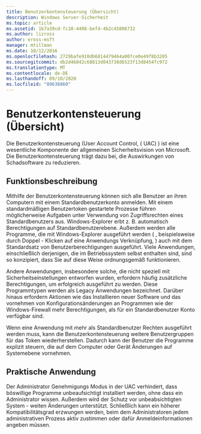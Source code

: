 ```yaml
---
title: Benutzerkontensteuerung (Übersicht)
description: Windows Server-Sicherheit
ms.topic: article
ms.assetid: 1b7a39cd-fc10-4408-befd-4b2c45806732
ms.author: lizross
author: eross-msft
manager: mtillman
ms.date: 10/12/2016
ms.openlocfilehash: 2729bafe910db6814479464a007ce0e49f8b3205
ms.sourcegitcommit: db2d46842c68813d043738d6523f13d8454fc972
ms.translationtype: MT
ms.contentlocale: de-DE
ms.lasthandoff: 09/10/2020
ms.locfileid: "89638860"
---
```

# <a name="user-account-control-overview"></a>Benutzerkontensteuerung (Übersicht)
Die Benutzerkontensteuerung (User Account Control, \( UAC) \) ist eine wesentliche Komponente der allgemeinen Sicherheitsvision von Microsoft.  Die Benutzerkontensteuerung trägt dazu bei, die Auswirkungen von Schadsoftware zu reduzieren.

## <a name="feature-description"></a><a name="BKMK_OVER"></a>Funktionsbeschreibung
Mithilfe der Benutzerkontensteuerung können sich alle Benutzer an ihren Computern mit einem Standardbenutzerkonto anmelden. Mit einem standardmäßigen Benutzertoken gestartete Prozesse führen möglicherweise Aufgaben unter Verwendung von Zugriffsrechten eines Standardbenutzers aus. Windows-Explorer erbt z. B. automatisch Berechtigungen auf Standardbenutzerebene. Außerdem werden alle Programme, die mit Windows-Explorer ausgeführt werden \( , beispielsweise durch Doppel \- Klicken auf eine Anwendungs Verknüpfung, \) auch mit dem Standardsatz von Benutzerberechtigungen ausgeführt. Viele Anwendungen, einschließlich derjenigen, die im Betriebssystem selbst enthalten sind, sind so konzipiert, dass Sie auf diese Weise ordnungsgemäß funktionieren.

Andere Anwendungen, insbesondere solche, die nicht speziell mit Sicherheitseinstellungen entworfen wurden, erfordern häufig zusätzliche Berechtigungen, um erfolgreich ausgeführt zu werden. Diese Programmtypen werden als Legacy Anwendungen bezeichnet. Darüber hinaus erfordern Aktionen wie das Installieren neuer Software und das vornehmen von Konfigurationsänderungen an Programmen wie der Windows-Firewall mehr Berechtigungen, als für ein Standardbenutzer Konto verfügbar sind.

Wenn eine Anwendung mit mehr als Standardbenutzer Rechten ausgeführt werden muss, kann die Benutzerkontensteuerung weitere Benutzergruppen für das Token wiederherstellen. Dadurch kann der Benutzer die Programme explizit steuern, die auf dem Computer oder Gerät Änderungen auf Systemebene vornehmen.

## <a name="practical-applications"></a><a name="BKMK_APP"></a>Praktische Anwendung
Der Administrator Genehmigungs Modus in der UAC verhindert, dass böswillige Programme unbeaufsichtigt installiert werden, ohne dass ein Administrator wissen. Außerdem wird der Schutz vor unbeabsichtigten System \- weiten Änderungen unterstützt. Schließlich kann ein höherer Kompatibilitätsgrad erzwungen werden, beim dem Administratoren jedem administrativen Prozess aktiv zustimmen oder dafür Anmeldeinformationen angeben müssen.



